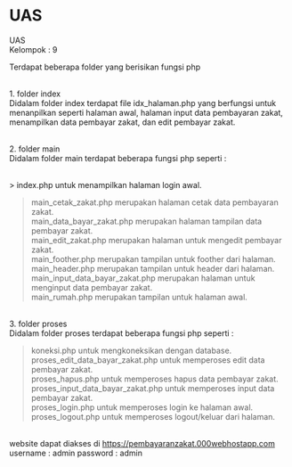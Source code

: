 # UAS
UAS
<br>Kelompok : 9<br>

Terdapat beberapa folder yang berisikan fungsi php<br>

<br>1. folder index<br>
   Didalam folder index terdapat file idx_halaman.php yang berfungsi untuk menanpilkan seperti halaman awal, halaman input data pembayaran zakat,<br>
   menampilkan data pembayar zakat, dan edit pembayar zakat.<br> 

<br>2. folder main<br>
   Didalam folder main terdapat beberapa fungsi php seperti :<br>
 
   <br>> index.php untuk menampilkan halaman login awal.<br>
   > main_cetak_zakat.php merupakan halaman cetak data pembayaran zakat.<br>
   > main_data_bayar_zakat.php merupakan halaman tampilan data pembayar zakat.<br>
   > main_edit_zakat.php merupakan halaman untuk mengedit pembayar zakat.<br>
   > main_foother.php merupakan tampilan untuk foother dari halaman.<br>
   > main_header.php merupakan tampilan untuk header dari halaman.<br>
   > main_input_data_bayar_zakat.php merupakan halaman untuk menginput data pembayar zakat.<br>
   > main_rumah.php merupakan tampilan untuk halaman awal.<br> 

<br>3. folder proses<br>
   Didalam folder proses terdapat beberapa fungsi php seperti :<br>     
   > koneksi.php untuk mengkoneksikan dengan database.<br>
   > proses_edit_data_bayar_zakat.php untuk memperoses edit data pembayar zakat.<br>
   > proses_hapus.php untuk memperoses hapus data pembayar zakat.<br>
   > proses_input_data_bayar_zakat.php untuk memperoses input data pembayar zakat.<br>
   > proses_login.php untuk memperoses login ke halaman awal.<br>
   > proses_logout.php untuk memperoses logout/keluar dari halaman.<br>

<br>website dapat diakses di https://pembayaranzakat.000webhostapp.com
<br>username : admin password : admin  
